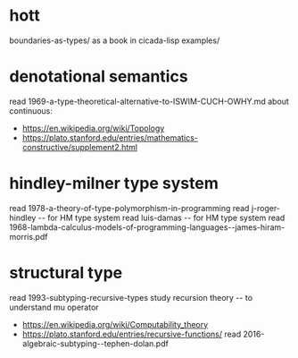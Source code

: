 # hott

boundaries-as-types/ as a book in cicada-lisp examples/

# denotational semantics

read 1969-a-type-theoretical-alternative-to-ISWIM-CUCH-OWHY.md
about continuous:
- https://en.wikipedia.org/wiki/Topology
- https://plato.stanford.edu/entries/mathematics-constructive/supplement2.html

# hindley-milner type system

read 1978-a-theory-of-type-polymorphism-in-programming
read j-roger-hindley -- for HM type system
read luis-damas -- for HM type system
read 1968-lambda-calculus-models-of-programming-languages--james-hiram-morris.pdf

# structural type

read 1993-subtyping-recursive-types
study recursion theory -- to understand mu operator
- https://en.wikipedia.org/wiki/Computability_theory
- https://plato.stanford.edu/entries/recursive-functions/
read 2016-algebraic-subtyping--tephen-dolan.pdf
